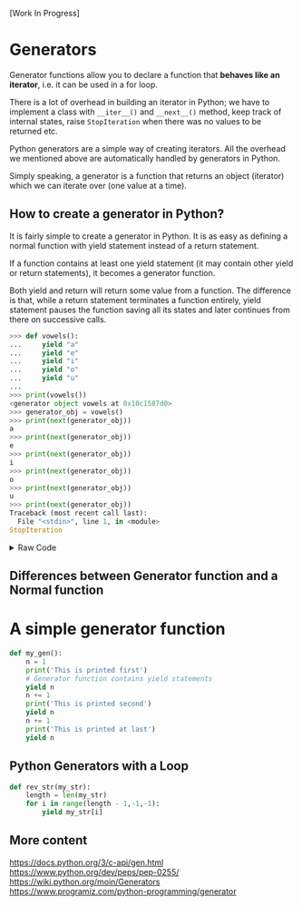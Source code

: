 [Work In Progress]

# Generators

Generator functions allow you to declare a function that **behaves like an iterator**, i.e. it can be used in a for loop.

There is a lot of overhead in building an iterator in Python; we have to implement a class with `__iter__()` and `__next__()` method, keep track of internal states, raise `StopIteration` when there was no values to be returned etc.

Python generators are a simple way of creating iterators. All the overhead we mentioned above are automatically handled by generators in Python.

Simply speaking, a generator is a function that returns an object (iterator) which we can iterate over (one value at a time).

## How to create a generator in Python?

It is fairly simple to create a generator in Python. It is as easy as defining a normal function with yield statement instead of a return statement.

If a function contains at least one yield statement (it may contain other yield or return statements), it becomes a generator function.

Both yield and return will return some value from a function. The difference is that, while a return statement terminates a function entirely, yield statement pauses the function saving all its states and later continues from there on successive calls.

```python
>>> def vowels():
...     yield "a"
...     yield "e"
...     yield "i"
...     yield "o"
...     yield "u"
...
>>> print(vowels())
<generator object vowels at 0x10c1587d0>
>>> generator_obj = vowels()
>>> print(next(generator_obj))
a
>>> print(next(generator_obj))
e
>>> print(next(generator_obj))
i
>>> print(next(generator_obj))
o
>>> print(next(generator_obj))
u
>>> print(next(generator_obj))
Traceback (most recent call last):
  File "<stdin>", line 1, in <module>
StopIteration
```

<details>
  <summary>Raw Code</summary>

```python
def vowels():
    yield "a"
    yield "e"
    yield "i"
    yield "o"
    yield "u"

print(vowels())
generator_obj = vowels()

print(next(generator_obj))
print(next(generator_obj))
print(next(generator_obj))
print(next(generator_obj))
print(next(generator_obj))
print(next(generator_obj))
```

</details>



## Differences between Generator function and a Normal function

# A simple generator function

```python
def my_gen():
    n = 1
    print('This is printed first')
    # Generator function contains yield statements
    yield n
    n += 1
    print('This is printed second')
    yield n
    n += 1
    print('This is printed at last')
    yield n
```

## Python Generators with a Loop

```python
def rev_str(my_str):
    length = len(my_str)
    for i in range(length - 1,-1,-1):
        yield my_str[i]
```


## More content

https://docs.python.org/3/c-api/gen.html
https://www.python.org/dev/peps/pep-0255/
https://wiki.python.org/moin/Generators
https://www.programiz.com/python-programming/generator
